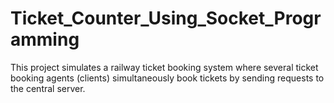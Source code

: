 # Ticket_Counter_Using_Socket_Programming
This project simulates a railway ticket booking system where several ticket booking agents (clients) simultaneously book tickets by sending requests to the central server. 
